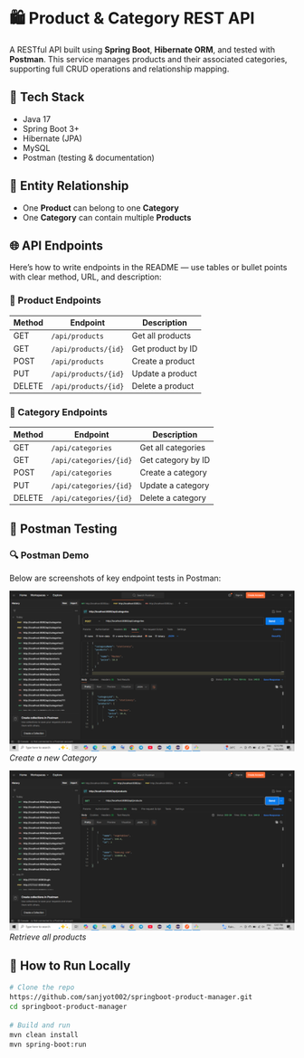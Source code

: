 # 🛍️ Product & Category REST API

A RESTful API built using **Spring Boot**, **Hibernate ORM**, and tested with **Postman**. 
This service manages products and their associated categories, supporting full CRUD operations and relationship mapping.

## 🔧 Tech Stack

- Java 17 
- Spring Boot 3+
- Hibernate (JPA)
- MySQL 
- Postman (testing & documentation)

## 🧩 Entity Relationship

- One **Product** can belong to one **Category**
- One **Category** can contain multiple **Products**


## 🌐 API Endpoints

Here’s how to write endpoints in the README — use tables or bullet points with clear method, URL, and description:

### 🧠 Product Endpoints

| Method | Endpoint                | Description            |
|--------|-------------------------|------------------------|
| GET    | `/api/products`         | Get all products       |
| GET    | `/api/products/{id}`    | Get product by ID      |
| POST   | `/api/products`         | Create a product       |
| PUT    | `/api/products/{id}`    | Update a product       |
| DELETE | `/api/products/{id}`    | Delete a product       |

### 📂 Category Endpoints

| Method | Endpoint                  | Description            |
|--------|---------------------------|------------------------|
| GET    | `/api/categories`         | Get all categories     |
| GET    | `/api/categories/{id}`    | Get category by ID     |
| POST   | `/api/categories`         | Create a category      |
| PUT    | `/api/categories/{id}`    | Update a category      |
| DELETE | `/api/categories/{id}`    | Delete a category      |



## 🧪 Postman Testing



### 🔍 Postman Demo

Below are screenshots of key endpoint tests in Postman:

![Create Category](docs/postman/Create-Category.png)  
*Create a new Category*

![Get All Products](docs/postman/Get-Products.png)  
*Retrieve all products*


## 🚀 How to Run Locally

```bash
# Clone the repo
https://github.com/sanjyot002/springboot-product-manager.git
cd springboot-product-manager

# Build and run
mvn clean install
mvn spring-boot:run


